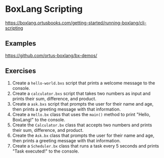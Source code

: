 # BoxLang Scripting

https://boxlang.ortusbooks.com/getting-started/running-boxlang/cli-scripting

## Examples

https://github.com/ortus-boxlang/bx-demos/

## Exercises

1. Create a `hello-world.bxs` script that prints a welcome message to the console.
2. Create a `calculator.bxs` script that takes two numbers as input and prints their sum, difference, and product.
3. Create a `ask.bxs` script that prompts the user for their name and age, then prints a greeting message with that information.
4. Create a `Hello.bx` class that uses the `main()` method to print "Hello, BoxLang!" to the console.
5. Create the `Calculator.bx` class that accepts two numbers and prints their sum, difference, and product.
6. Create the `Ask.bx` class that prompts the user for their name and age, then prints a greeting message with that information.
7. Create a `Scheduler.bx` class that runs a task every 5 seconds and prints "Task executed!" to the console.